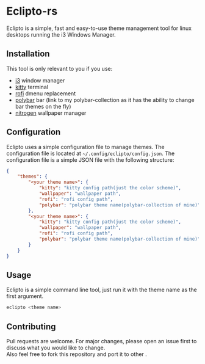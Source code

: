 # Eclipto-rs

Eclipto is a simple, fast and easy-to-use theme management tool for linux desktops running the i3 Windows Manager.

## Installation

This tool is only relevant to you if you use:

- [i3](https://i3wm.org/) window manager
- [kitty](https://sw.kovidgoyal.net/kitty/) terminal
- [rofi](https://github.com/davatorium/rofi) dmenu replacement
- [polybar](https://github.com/d1msk1y/polybar-collection) bar (link to my polybar-collection as it has the ability to
  change bar themes on the fly)
- [nitrogen](https://github.com/l3ib/nitrogen) wallpaper manager

## Configuration

Eclipto uses a simple configuration file to manage themes. The configuration file is located
at `~/.config/eclipto/config.json`. The configuration file is a simple JSON file with the following structure:

```json
{
	"themes": {
		"<your theme name>": {
			"kitty": "kitty config path(just the color scheme)",
			"wallpaper": "wallpaper path",
			"rofi": "rofi config path",
			"polybar": "polybar theme name(polybar-collection of mine)"
		},
		"<your theme name>": {
			"kitty": "kitty config path(just the color scheme)",
			"wallpaper": "wallpaper path",
			"rofi": "rofi config path",
			"polybar": "polybar theme name(polybar-collection of mine)"
		}
	}
}
```

## Usage

Eclipto is a simple command line tool, just run it with the theme name as the first argument.

```bash
eclipto <theme name>
```

## Contributing

Pull requests are welcome. For major changes, please open an issue first to discuss what you would like to change.  
Also feel free to fork this repository and port it to other .